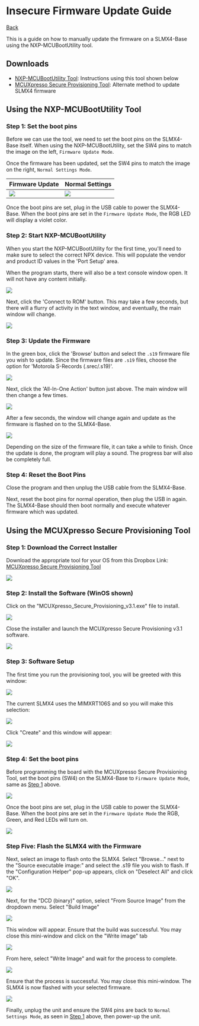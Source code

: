 # Insecure Firmware Update Guide

[Back](readme.md)

This is a guide on how to manually update the firmware on a SLMX4-Base using the NXP-MCUBootUtility tool.

## Downloads
- [NXP-MCUBootUtility Tool](https://github.com/JayHeng/NXP-MCUBootUtility/releases): Instructions using this tool shown below
- [MCUXpresso Secure Provisioning Tool](https://www.dropbox.com/sh/625jy4ovpvaticd/AAAo25quFGzx2itQyhBfPT63a?dl=0): Alternate method to update SLMX4 firmware

## Using the NXP-MCUBootUtility Tool

### Step 1: Set the boot pins

Before we can use the tool, we need to set the boot pins on the SLMX4-Base itself.
When using the NXP-MCUBootUtility, set the SW4 pins to match the image on the
left, `Firmware Update Mode`.

Once the firmware has been updated, set the SW4 pins to match the image on the
right, `Normal Settings Mode`.

|Firmware Update|Normal Settings|
|-|-|
|![](../images/firmware_update/slmx4_base_fw_update_boot_pins.jpg)|![](../images/firmware_update/slmx4_base_normal_boot_pins.jpg)|

Once the boot pins are set, plug in the USB cable to power the SLMX4-Base. When
the boot pins are set in the `Firmware Update Mode`, the RGB LED will display a violet color.
 
### Step 2: Start NXP-MCUBootUtility

When you start the NXP-MCUBootUtility for the first time, you'll need to make
sure to select the correct NPX device. This will populate the vendor and product
ID values in the 'Port Setup' area.

When the program starts, there will also be a text console window open. It will
not have any content initially.

![](../images/firmware_update/boot_util_1.png)

Next, click the 'Connect to ROM' button. This may take a few seconds, but there
will a flurry of activity in the text window, and eventually, the main window
will change.

![](../images/firmware_update/boot_util_2.png)

### Step 3: Update the Firmware

In the green box, click the 'Browse' button and select the `.s19` firmware file
you wish to update. Since the firmware files are `.s19` files, choose the option
for 'Motorola S-Records (.srec/.s19)'.

![](../images/firmware_update/boot_util_3.png)

Next, click the 'All-In-One Action' button just above. The main window will then
change a few times.

![](../images/firmware_update/boot_util_4.png)

After a few seconds, the window will change again and update as the firmware is
flashed on to the SLMX4-Base.

![](../images/firmware_update/boot_util_5.png)

Depending on the size of the firmware file, it can take a while to finish. Once
the update is done, the program will play a sound. The progress bar will also be
completely full.

### Step 4: Reset the Boot Pins

Close the program and then unplug the USB cable from the SLMX4-Base.

Next, reset the boot pins for normal operation, then plug the USB in again. The
SLMX4-Base should then boot normally and execute whatever firmware which was 
updated.

## Using the MCUXpresso Secure Provisioning Tool

### Step 1: Download the Correct Installer

Download the appropriate tool for your OS from this Dropbox Link: [MCUXpresso Secure Provisioning Tool](https://www.dropbox.com/sh/625jy4ovpvaticd/AAAo25quFGzx2itQyhBfPT63a?dl=0)

![](../images/MCUXpresso_firmware_update/1.png)

### Step 2: Install the Software (WinOS shown)

Click on the "MCUXpresso_Secure_Provisioning_v3.1.exe" file to install.

![](../images/MCUXpresso_firmware_update/3.png)

Close the installer and launch the MCUXpresso Secure Provisioning v3.1 software.

![](../images/MCUXpresso_firmware_update/4.png)

### Step 3: Software Setup

The first time you run the provisioning tool, you will be greeted with this window:

![](../images/MCUXpresso_firmware_update/5.PNG)

The current SLMX4 uses the MIMXRT106S and so you will make this selection:

![](../images/MCUXpresso_firmware_update/6.PNG)

Click "Create" and this window will appear:

![](../images/MCUXpresso_firmware_update/7.PNG)

### Step 4: Set the boot pins

Before programming the board with the MCUXpresso Secure Provisioning Tool, set the boot pins (SW4) on the SLMX4-Base to `Firmware Update Mode`, same as [Step 1](#using-the-nxp-mcubootutility-tool) above.

![](../images/firmware_update/slmx4_base_fw_update_boot_pins.jpg)

Once the boot pins are set, plug in the USB cable to power the SLMX4-Base. When
the boot pins are set in the `Firmware Update Mode` the RGB, Green, and Red LEDs will turn on.

![](../images/MCUXpresso_firmware_update/8.png)

### Step Five: Flash the SLMX4 with the Firmware

Next, select an image to flash onto the SLMX4. Select "Browse..." next to the "Source executable image:" and select the .s19 file you wish to flash.
If the "Configuration Helper" pop-up appears, click on "Deselect All" and click "OK".

![](../images/MCUXpresso_firmware_update/9.png)

Next, for the "DCD (binary)" option, select "From Source Image" from the dropdown menu. Select "Build Image"

![](../images/MCUXpresso_firmware_update/10.png)

This window will appear. Ensure that the build was successful. You may close this mini-window and click on the "Write image" tab

![](../images/MCUXpresso_firmware_update/11.png)

From here, select "Write Image" and wait for the process to complete.

![](../images/MCUXpresso_firmware_update/12.png)

Ensure that the process is successful. You may close this mini-window. The SLMX4 is now flashed with your selected firmware.

![](../images/MCUXpresso_firmware_update/13.png)

Finally, unplug the unit and ensure the SW4 pins are back to `Normal Settings Mode`, as seen in [Step 1](#using-the-nxp-mcubootutility-tool) above, then power-up the unit.

